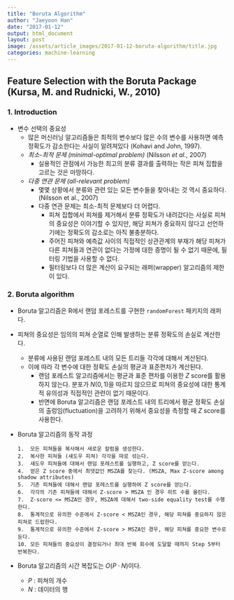 ```yaml
---
title: "Boruta Algorithm"
author: "Jaeyoon Han"
date: "2017-01-12"
output: html_document
layout: post
image: /assets/article_images/2017-01-12-boruta-algorithm/title.jpg
categories: machine-learning
---
```






## Feature Selection with the Boruta Package (Kursa, M. and Rudnicki, W., 2010)

### 1. Introduction

-	변수 선택의 중요성
	-	많은 머신러닝 알고리즘들은 최적의 변수보다 많은 수의 변수를 사용하면 예측 정확도가 감소한다는 사실이 알려져있다 (Kohavi and John, 1997).
	-	*최소-최적 문제 (minimal-optimal problem)* (Nilsson *et al.*, 2007)
		-	실용적인 관점에서 가능한 최고의 분류 결과를 출력하는 작은 피쳐 집합을 고르는 것은 마땅하다.
	-	*다중 연관 문제 (all-relevant problem)*
		-	몇몇 상황에서 분류와 관련 있는 모든 변수들을 찾아내는 것 역시 중요하다. (Nilsson et al., 2007)
		-	다중 연관 문제는 최소-최적 문제보다 더 어렵다.
			-	피쳐 집합에서 피쳐를 제거해서 분류 정확도가 내려갔다는 사실로 피쳐의 중요성은 이야기할 수 있지만, 해당 피쳐가 중요하지 않다고 선언하기에는 정확도의 감소로는 아직 불충분하다.
			-	주어진 피쳐와 예측값 사이의 직접적인 상관관계의 부재가 해당 피쳐가 다른 피쳐들과 연관이 없다는 가정에 대한 증명이 될 수 없기 때문에, 필터링 기법을 사용할 수 없다.
			-	필터링보다 더 많은 계산이 요구되는 래퍼(wrapper) 알고리즘의 제한이 있다.

### 2. Boruta algorithm

-	Boruta 알고리즘은 R에서 랜덤 포레스트를 구현한 `randomForest` 패키지의 래퍼다.
-	피쳐의 중요성은 임의의 피쳐 순열로 인해 발생하는 분류 정확도의 손실로 계산한다.

	-	분류에 사용된 랜덤 포레스트 내의 모든 트리들 각각에 대해서 계산된다.
	-	이에 따라 각 변수에 대한 정확도 손실의 평균과 표준편차가 계산된다.
		-	랜덤 포레스트 알고리즘에서는 평균과 표준 편차를 이용한 $Z$ score를 활용하지 않는다. 분포가 $N(0, 1)$을 따르지 않으므로 피쳐의 중요성에 대한 통계적 유의성과 직접적인 관련이 없기 때문이다.
		-	반면에 Boruta 알고리즘은 랜덤 포레스트 내의 트리에서 평균 정확도 손실의 출렁임(fluctuation)을 고려하기 위해서 중요성을 측정할 때 $Z$ score를 사용한다.

-	Boruta 알고리즘의 동작 과정

    	1.  모든 피쳐들을 복사해서 새로운 칼럼을 생성한다.
    	2.  복사한 피쳐들 (섀도우 피쳐) 각각을 따로 섞는다.
    	3.  섀도우 피쳐들에 대해서 랜덤 포레스트를 실행하고, Z score를 얻는다.
    	4.  얻은 Z score 중에서 최댓값인 MSZA를 찾는다. (MSZA, Max Z-score among shadow attributes)
    	5.  기존 피쳐들에 대해서 랜덤 포레스트를 실행하여 Z score를 얻는다.
    	6.  각각의 기존 피쳐들에 대해서 Z-score > MSZA 인 경우 히트 수를 올린다.
    	7.  Z-score <= MSZA인 경우, MSZA에 대해서 two-side equality test를 수행한다.
    	8.  통계적으로 유의한 수준에서 Z-score < MSZA인 경우, 해당 피쳐를 중요하지 않은 피쳐로 드랍한다.
    	9.  통계적으로 유의한 수준에서 Z-score > MSZA인 경우, 해당 피쳐를 중요한 변수로 둔다.
    	10. 모든 피쳐들의 중요성이 결정되거나 최대 반복 회수에 도달할 때까지 Step 5부터 반복한다.
	

-	Boruta 알고리즘의 시간 복잡도는 $O(P \cdot N)$이다.

	-	$P$ : 피쳐의 개수
	-	$N$ : 데이터의 행
